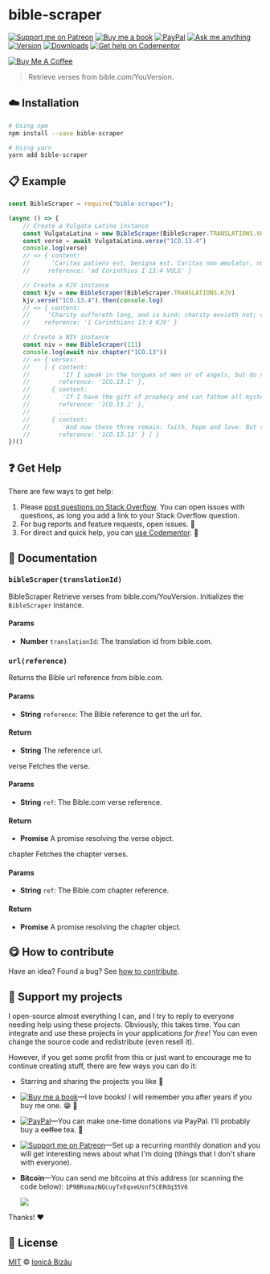 <!-- Please do not edit this file. Edit the `blah` field in the `package.json` instead. If in doubt, open an issue. -->


















# bible-scraper

 [![Support me on Patreon][badge_patreon]][patreon] [![Buy me a book][badge_amazon]][amazon] [![PayPal][badge_paypal_donate]][paypal-donations] [![Ask me anything](https://img.shields.io/badge/ask%20me-anything-1abc9c.svg)](https://github.com/IonicaBizau/ama) [![Version](https://img.shields.io/npm/v/bible-scraper.svg)](https://www.npmjs.com/package/bible-scraper) [![Downloads](https://img.shields.io/npm/dt/bible-scraper.svg)](https://www.npmjs.com/package/bible-scraper) [![Get help on Codementor](https://cdn.codementor.io/badges/get_help_github.svg)](https://www.codementor.io/johnnyb?utm_source=github&utm_medium=button&utm_term=johnnyb&utm_campaign=github)

<a href="https://www.buymeacoffee.com/H96WwChMy" target="_blank"><img src="https://www.buymeacoffee.com/assets/img/custom_images/yellow_img.png" alt="Buy Me A Coffee"></a>







> Retrieve verses from bible.com/YouVersion.

















## :cloud: Installation

```sh
# Using npm
npm install --save bible-scraper

# Using yarn
yarn add bible-scraper
```













## :clipboard: Example



```js
const BibleScraper = require("bible-scraper");

(async () => {
    // Create a Vulgata Latina instance
    const VulgataLatina = new BibleScraper(BibleScraper.TRANSLATIONS.VULG)
    const verse = await VulgataLatina.verse("1CO.13.4")
    console.log(verse)
    // => { content:
    //      'Caritas patiens est, benigna est. Caritas non æmulatur, non agit perperam, non inflatur',
    //     reference: 'ad Corinthios I 13:4 VULG' }

    // Create a KJV instance
    const kjv = new BibleScraper(BibleScraper.TRANSLATIONS.KJV)
    kjv.verse("1CO.13.4").then(console.log)
    // => { content:
    //     'Charity suffereth long, and is kind; charity envieth not; charity vaunteth not itself, is not puffed up',
    //    reference: '1 Corinthians 13:4 KJV' }

    // Create a NIV instance
    const niv = new BibleScraper(111)
    console.log(await niv.chapter("1CO.13"))
    // => { verses:
    //    [ { content:
    //         'If I speak in the tongues of men or of angels, but do not have love, I am only a resounding gong or a clanging cymbal.',
    //        reference: '1CO.13.1' },
    //      { content:
    //         'If I have the gift of prophecy and can fathom all mysteries and all knowledge, and if I have a faith that can move mountains, but do not have love, I am nothing.',
    //        reference: '1CO.13.2' },
    //        ...
    //      { content:
    //         'And now these three remain: faith, hope and love. But the greatest of these is love.',
    //        reference: '1CO.13.13' } ] }
})()
```











## :question: Get Help

There are few ways to get help:



 1. Please [post questions on Stack Overflow](https://stackoverflow.com/questions/ask). You can open issues with questions, as long you add a link to your Stack Overflow question.
 2. For bug reports and feature requests, open issues. :bug:
 3. For direct and quick help, you can [use Codementor](https://www.codementor.io/johnnyb). :rocket:





## :memo: Documentation


### `bibleScraper(translationId)`
BibleScraper
Retrieve verses from bible.com/YouVersion. Initializes the `BibleScraper` instance.

#### Params

- **Number** `translationId`: The translation id from bible.com.

### `url(reference)`
Returns the Bible url reference from bible.com.

#### Params

- **String** `reference`: The Bible reference to get the url for.

#### Return
- **String** The reference url.

verse
Fetches the verse.

#### Params

- **String** `ref`: The Bible.com verse reference.

#### Return
- **Promise** A promise resolving the verse object.

chapter
Fetches the chapter verses.

#### Params

- **String** `ref`: The Bible.com chapter reference.

#### Return
- **Promise** A promise resolving the chapter object.














## :yum: How to contribute
Have an idea? Found a bug? See [how to contribute][contributing].


## :sparkling_heart: Support my projects
I open-source almost everything I can, and I try to reply to everyone needing help using these projects. Obviously,
this takes time. You can integrate and use these projects in your applications *for free*! You can even change the source code and redistribute (even resell it).

However, if you get some profit from this or just want to encourage me to continue creating stuff, there are few ways you can do it:


 - Starring and sharing the projects you like :rocket:
 - [![Buy me a book][badge_amazon]][amazon]—I love books! I will remember you after years if you buy me one. :grin: :book:
 - [![PayPal][badge_paypal]][paypal-donations]—You can make one-time donations via PayPal. I'll probably buy a ~~coffee~~ tea. :tea:
 - [![Support me on Patreon][badge_patreon]][patreon]—Set up a recurring monthly donation and you will get interesting news about what I'm doing (things that I don't share with everyone).
 - **Bitcoin**—You can send me bitcoins at this address (or scanning the code below): `1P9BRsmazNQcuyTxEqveUsnf5CERdq35V6`

    ![](https://i.imgur.com/z6OQI95.png)


Thanks! :heart:
























## :scroll: License

[MIT][license] © [Ionică Bizău][website]






[license]: /LICENSE
[website]: https://ionicabizau.net
[contributing]: /CONTRIBUTING.md
[docs]: /DOCUMENTATION.md
[badge_patreon]: https://ionicabizau.github.io/badges/patreon.svg
[badge_amazon]: https://ionicabizau.github.io/badges/amazon.svg
[badge_paypal]: https://ionicabizau.github.io/badges/paypal.svg
[badge_paypal_donate]: https://ionicabizau.github.io/badges/paypal_donate.svg
[patreon]: https://www.patreon.com/ionicabizau
[amazon]: http://amzn.eu/hRo9sIZ
[paypal-donations]: https://www.paypal.com/cgi-bin/webscr?cmd=_s-xclick&hosted_button_id=RVXDDLKKLQRJW
